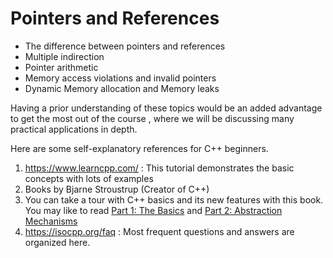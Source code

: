 # Pointers and References

- The difference between pointers and  references
- Multiple indirection
- Pointer arithmetic
- Memory access violations and invalid  pointers
- Dynamic Memory allocation and Memory leaks

Having a prior understanding of these topics would be  an added advantage to get the most out of the course , where we will be discussing many practical applications in depth.

Here are some self-explanatory references for C++ beginners.

1. https://www.learncpp.com/ : This tutorial demonstrates the basic concepts with lots of examples
2. Books by Bjarne Stroustrup (Creator of C++)
3. You can take a tour with C++ basics and its new features with this book. You may like to read [Part 1: The Basics](https://isocpp.org/images/uploads/2-Tour-Basics.pdf) and [Part 2: Abstraction Mechanisms](https://isocpp.org/images/uploads/3-Tour-Abstr.pdf)
4. https://isocpp.org/faq : Most frequent questions and answers are organized here.
